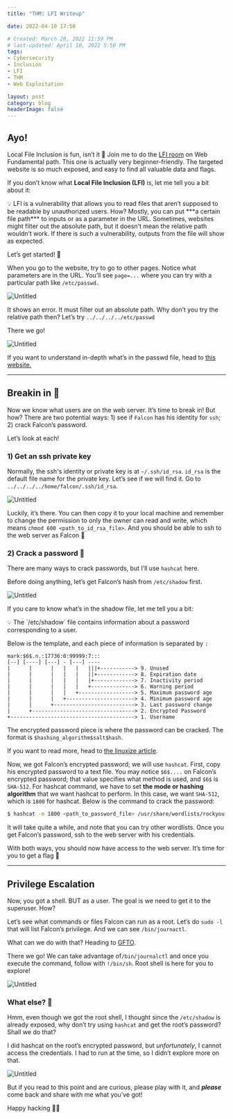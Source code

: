 ```yaml
---
title: "THM: LFI Writeup"

date: 2022-04-10 17:50

# Created: March 28, 2022 11:59 PM
# last-updated: April 10, 2022 5:50 PM
tags: 
- Cybersecurity
- Inclusion
- LFI
- THM
- Web Exploitation

layout: post
category: blog
headerImage: false
---
```


## Ayo!

Local File Inclusion is fun, isn’t it 🤫 Join me to do the [LFI room](https://tryhackme.com/room/lfi) on Web Fundamental path. This one is actually very beginner-friendly. The targeted website is so much exposed, and easy to find all valuable data and flags.

If you don’t know what **Local File Inclusion (LFI)** is, let me tell you a bit about it:

<aside>
💡 LFI is a vulnerability that allows you to read files that aren’t supposed to be readable by unauthorized users. How? Mostly, you can put ***a certain file path*** to inputs or as a parameter in the URL. Sometimes, websites might filter out the absolute path, but it doesn’t mean the relative path wouldn’t work. If there is such a vulnerability, outputs from the file will show as expected.
</aside>

Let’s get started! 💪

When you go to the website, try to go to other pages. Notice what parameters are in the URL. You’ll see `page=...` where you can try with a particular path like `/etc/passwd.`

![Untitled](/assets/posts/2022-04-10-THM-LFI-Writeup/Untitled.png)

It shows an error. It must filter out an absolute path. Why don’t you try the relative path then? Let’s try `../../../../etc/passwd`

There we go!

![Untitled](/assets/posts/2022-04-10-THM-LFI-Writeup/Untitled%201.png)

If you want to understand in-depth what’s in the passwd file, head to [this website.](https://www.cyberciti.biz/faq/understanding-etcpasswd-file-format/)

---

## Breakin in 🧨

Now we know what users are on the web server. It’s time to break in! But how? There are two potential ways: 1) see if `Falcon` has his identity for `ssh`; 2) crack Falcon’s password.

Let’s look at each!

### 1) Get an ssh private key

Normally, the ssh's identity or private key is at `~/.ssh/id_rsa`. `id_rsa` is the default file name for the private key. Let’s see if we will find it. Go to `../../../../home/falcon/.ssh/id_rsa`.

![Untitled](/assets/posts/2022-04-10-THM-LFI-Writeup/Untitled%202.png)

Luckily, it’s there. You can then copy it to your local machine and remember to change the permission to only the owner can read and write, which means `chmod 600 <path_to_id_rsa_file>`. And you should be able to ssh to the web server as Falcon 👻

### 2) Crack a password 🔑

There are many ways to crack passwords, but I’ll use `hashcat` here.

Before doing anything, let’s get Falcon’s hash from `/etc/shadow` first.

![Untitled](/assets/posts/2022-04-10-THM-LFI-Writeup/Untitled%203.png)

If you care to know what’s in the shadow file, let me tell you a bit:

<aside>
💡 The `/etc/shadow` file contains information about a password corresponding to a user.

</aside>

Below is the template, and each piece of information is separated by `:`

```
mark:$6$.n.:17736:0:99999:7:::
[--] [----] [---] - [---] ----
|      |      |   |   |   |||+-----------> 9. Unused
|      |      |   |   |   ||+------------> 8. Expiration date
|      |      |   |   |   |+-------------> 7. Inactivity period
|      |      |   |   |   +--------------> 6. Warning period
|      |      |   |   +------------------> 5. Maximum password age
|      |      |   +----------------------> 4. Minimum password age
|      |      +--------------------------> 3. Last password change
|      +---------------------------------> 2. Encrypted Password
+----------------------------------------> 1. Username
```

The encrypted password piece is where the password can be cracked. The format is `$hashing_algorithm$salt$hash`.

If you want to read more, head to [the linuxize article](https://linuxize.com/post/etc-shadow-file/).

Now, we got Falcon’s encrypted password; we will use `hashcat`. First, copy his encrypted password to a text file. You may notice `$6$....` on Falcon’s encrypted password; that value specifies what method is used, and `$6$` is `SHA-512`. For hashcat command, we have to set **the mode or hashing algorithm** that we want hashcat to perform. In this case, we want `SHA-512`, which is `1800` for hashcat. Below is the command to crack the password: 

```bash
$ hashcat -m 1800 <path_to_password_file> /usr/share/wordlists/rockyou.txt
```

It will take quite a while, and note that you can try other wordlists. Once you get Falcon’s password, ssh to the web server with his credentials.

With both ways, you should now have access to the web server. It’s time for you to get a flag 🚩

---

## Privilege Escalation

Now, you got a shell. BUT as a user. The goal is we need to get it to the superuser. How?

Let’s see what commands or files Falcon can run as a root. Let’s do `sudo -l` that will list Falcon’s privilege. And we can see `/bin/journactl`.

What can we do with that? Heading to [GFTO](https://gtfobins.github.io/gtfobins/journalctl/). 

There we go! We can take advantage of`/bin/journalctl` and once you execute the command, follow with `!/bin/sh`. Root shell is here for you to explore!

![Untitled](/assets/posts/2022-04-10-THM-LFI-Writeup/Untitled%204.png)

### What else? 🤔

Hmm, even though we got the root shell, I thought since the `/etc/shadow` is already exposed, why don’t try using `hashcat` and get the root’s password? Shall we do that?

I did hashcat on the root’s encrypted password, but *unfortunately*, I cannot access the credentials. I had to run at the time, so I didn’t explore more on that. 

![Untitled](/assets/posts/2022-04-10-THM-LFI-Writeup/Untitled%205.png)

But if you read to this point and are curious, please play with it, and ***please*** come back and share with me what you’ve got!

Happy hacking 🧙‍♀️